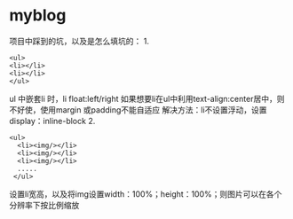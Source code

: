 # myblog
项目中踩到的坑，以及是怎么填坑的：
1. 
```
<ul>
<li></li>
<li></li>
</ul>
```
ul 中嵌套li 时，li float:left/right 如果想要li在ul中利用text-align:center居中，则不好使，使用margin 或padding不能自适应
解决方法：li不设置浮动，设置display：inline-block
2.
```
<ul>
  <li><img/></li>
  <li><img/></li>
  <li><img/></li>
  .....
 </ul>
```
设置li宽高，以及将img设置width：100%；height：100%；则图片可以在各个分辨率下按比例缩放
